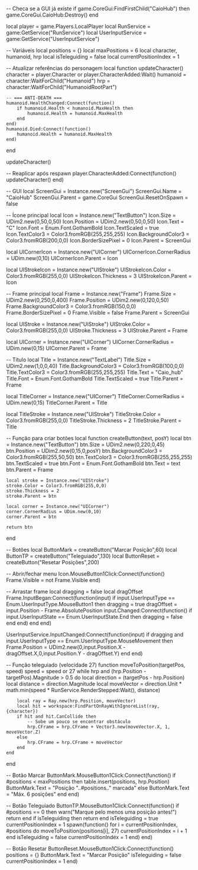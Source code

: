-- Checa se a GUI já existe
if game.CoreGui:FindFirstChild("CaioHub") then
    game.CoreGui.CaioHub:Destroy()
end

local player = game.Players.LocalPlayer
local RunService = game:GetService("RunService")
local UserInputService = game:GetService("UserInputService")

-- Variáveis
local positions = {}
local maxPositions = 6
local character, humanoid, hrp
local isTeleguiding = false
local currentPositionIndex = 1

-- Atualizar referências do personagem
local function updateCharacter()
    character = player.Character or player.CharacterAdded:Wait()
    humanoid = character:WaitForChild("Humanoid")
    hrp = character:WaitForChild("HumanoidRootPart")

    -- === ANTI-DEATH ===
    humanoid.HealthChanged:Connect(function()
        if humanoid.Health < humanoid.MaxHealth then
            humanoid.Health = humanoid.MaxHealth
        end
    end)
    humanoid.Died:Connect(function()
        humanoid.Health = humanoid.MaxHealth
    end)
end

updateCharacter()

-- Reaplicar após respawn
player.CharacterAdded:Connect(function()
    updateCharacter()
end)

-- GUI
local ScreenGui = Instance.new("ScreenGui")
ScreenGui.Name = "CaioHub"
ScreenGui.Parent = game.CoreGui
ScreenGui.ResetOnSpawn = false

-- Ícone principal
local Icon = Instance.new("TextButton")
Icon.Size = UDim2.new(0,50,0,50)
Icon.Position = UDim2.new(0,50,0,50)
Icon.Text = "C"
Icon.Font = Enum.Font.GothamBold
Icon.TextScaled = true
Icon.TextColor3 = Color3.fromRGB(255,255,255)
Icon.BackgroundColor3 = Color3.fromRGB(200,0,0)
Icon.BorderSizePixel = 0
Icon.Parent = ScreenGui

local UICornerIcon = Instance.new("UICorner")
UICornerIcon.CornerRadius = UDim.new(0,10)
UICornerIcon.Parent = Icon

local UIStrokeIcon = Instance.new("UIStroke")
UIStrokeIcon.Color = Color3.fromRGB(255,0,0)
UIStrokeIcon.Thickness = 3
UIStrokeIcon.Parent = Icon

-- Frame principal
local Frame = Instance.new("Frame")
Frame.Size = UDim2.new(0,250,0,400)
Frame.Position = UDim2.new(0,120,0,50)
Frame.BackgroundColor3 = Color3.fromRGB(150,0,0)
Frame.BorderSizePixel = 0
Frame.Visible = false
Frame.Parent = ScreenGui

local UIStroke = Instance.new("UIStroke")
UIStroke.Color = Color3.fromRGB(255,0,0)
UIStroke.Thickness = 3
UIStroke.Parent = Frame

local UICorner = Instance.new("UICorner")
UICorner.CornerRadius = UDim.new(0,15)
UICorner.Parent = Frame

-- Título
local Title = Instance.new("TextLabel")
Title.Size = UDim2.new(1,0,0,40)
Title.BackgroundColor3 = Color3.fromRGB(100,0,0)
Title.TextColor3 = Color3.fromRGB(255,255,255)
Title.Text = "Caio_hub"
Title.Font = Enum.Font.GothamBold
Title.TextScaled = true
Title.Parent = Frame

local TitleCorner = Instance.new("UICorner")
TitleCorner.CornerRadius = UDim.new(0,15)
TitleCorner.Parent = Title

local TitleStroke = Instance.new("UIStroke")
TitleStroke.Color = Color3.fromRGB(255,0,0)
TitleStroke.Thickness = 2
TitleStroke.Parent = Title

-- Função para criar botões
local function createButton(text, posY)
    local btn = Instance.new("TextButton")
    btn.Size = UDim2.new(0,220,0,45)
    btn.Position = UDim2.new(0,15,0,posY)
    btn.BackgroundColor3 = Color3.fromRGB(255,50,50)
    btn.TextColor3 = Color3.fromRGB(255,255,255)
    btn.TextScaled = true
    btn.Font = Enum.Font.GothamBold
    btn.Text = text
    btn.Parent = Frame

    local stroke = Instance.new("UIStroke")
    stroke.Color = Color3.fromRGB(255,0,0)
    stroke.Thickness = 2
    stroke.Parent = btn

    local corner = Instance.new("UICorner")
    corner.CornerRadius = UDim.new(0,10)
    corner.Parent = btn

    return btn
end

-- Botões
local ButtonMark = createButton("Marcar Posição",60)
local ButtonTP = createButton("Teleguiado",130)
local ButtonReset = createButton("Resetar Posições",200)

-- Abrir/fechar menu
Icon.MouseButton1Click:Connect(function()
    Frame.Visible = not Frame.Visible
end)

-- Arrastar frame
local dragging = false
local dragOffset
Frame.InputBegan:Connect(function(input)
    if input.UserInputType == Enum.UserInputType.MouseButton1 then
        dragging = true
        dragOffset = input.Position - Frame.AbsolutePosition
        input.Changed:Connect(function()
            if input.UserInputState == Enum.UserInputState.End then
                dragging = false
            end
        end)
    end
end)

UserInputService.InputChanged:Connect(function(input)
    if dragging and input.UserInputType == Enum.UserInputType.MouseMovement then
        Frame.Position = UDim2.new(0,input.Position.X - dragOffset.X,0,input.Position.Y - dragOffset.Y)
    end
end)

-- Função teleguiado (velocidade 27)
function moveToPosition(targetPos, speed)
    speed = speed or 27
    while hrp and (hrp.Position - targetPos).Magnitude > 0.5 do
        local direction = (targetPos - hrp.Position)
        local distance = direction.Magnitude
        local moveVector = direction.Unit * math.min(speed * RunService.RenderStepped:Wait(), distance)

        local ray = Ray.new(hrp.Position, moveVector)
        local hit = workspace:FindPartOnRayWithIgnoreList(ray, {character})
        if hit and hit.CanCollide then
            -- Sobe um pouco se encontrar obstáculo
            hrp.CFrame = hrp.CFrame + Vector3.new(moveVector.X, 1, moveVector.Z)
        else
            hrp.CFrame = hrp.CFrame + moveVector
        end
    end
end

-- Botão Marcar
ButtonMark.MouseButton1Click:Connect(function()
    if #positions < maxPositions then
        table.insert(positions, hrp.Position)
        ButtonMark.Text = "Posição "..#positions.." marcada"
    else
        ButtonMark.Text = "Máx. 6 posições"
    end
end)

-- Botão Teleguiado
ButtonTP.MouseButton1Click:Connect(function()
    if #positions == 0 then
        warn("Marque pelo menos uma posição antes!")
        return
    end
    if isTeleguiding then return end
    isTeleguiding = true
    currentPositionIndex = 1
    spawn(function()
        for i = currentPositionIndex, #positions do
            moveToPosition(positions[i], 27)
            currentPositionIndex = i + 1
        end
        isTeleguiding = false
        currentPositionIndex = 1
    end)
end)

-- Botão Resetar
ButtonReset.MouseButton1Click:Connect(function()
    positions = {}
    ButtonMark.Text = "Marcar Posição"
    isTeleguiding = false
    currentPositionIndex = 1
end)
